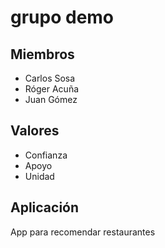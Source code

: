 # grupo demo

## Miembros

* Carlos Sosa
* Róger Acuña
* Juan Gómez

## Valores

* Confianza
* Apoyo
* Unidad

## Aplicación 
App para recomendar restaurantes